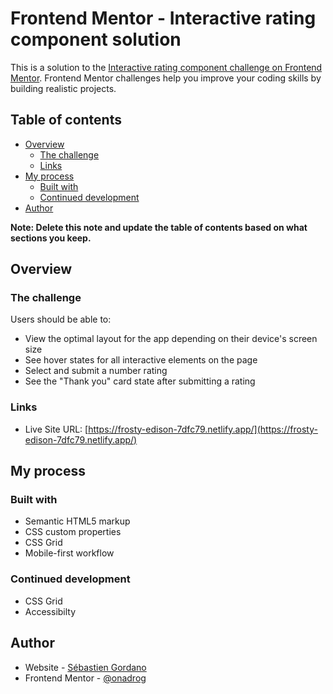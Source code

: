 # Frontend Mentor - Interactive rating component solution

This is a solution to the [Interactive rating component challenge on Frontend Mentor](https://www.frontendmentor.io/challenges/interactive-rating-component-koxpeBUmI). Frontend Mentor challenges help you improve your coding skills by building realistic projects.

## Table of contents

- [Overview](#overview)
  - [The challenge](#the-challenge)
  - [Links](#links)
- [My process](#my-process)
  - [Built with](#built-with)
  - [Continued development](#continued-development)
- [Author](#author)

**Note: Delete this note and update the table of contents based on what sections you keep.**

## Overview

### The challenge

Users should be able to:

- View the optimal layout for the app depending on their device's screen size
- See hover states for all interactive elements on the page
- Select and submit a number rating
- See the "Thank you" card state after submitting a rating

### Links

- Live Site URL: [https://frosty-edison-7dfc79.netlify.app/](https://frosty-edison-7dfc79.netlify.app/)

## My process

### Built with

- Semantic HTML5 markup
- CSS custom properties
- CSS Grid
- Mobile-first workflow

### Continued development

- CSS Grid
- Accessibilty

## Author

- Website - [Sébastien Gordano](https://www.sebastiengoradno.com)
- Frontend Mentor - [@onadrog](https://www.frontendmentor.io/profile/onadrog)
